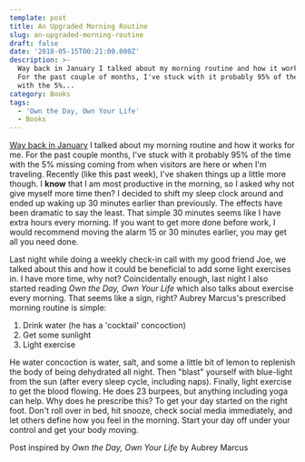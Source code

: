 ```yaml
---
template: post
title: An Upgraded Morning Routine
slug: an-upgraded-morning-routine
draft: false
date: '2018-05-15T00:21:00.000Z'
description: >-
  Way back in January I talked about my morning routine and how it works for me.
  For the past couple of months, I've stuck with it probably 95% of the time
  with the 5%...
category: Books
tags:
  - 'Own the Day, Own Your Life'
  - Books
---
```


[Way back in January](/2018/01/12/morning-routine) I talked about my morning routine and how it works for me. For the past couple months, I've stuck with it probably 95% of the time with the 5% missing coming from when visitors are here or when I'm traveling. Recently (like this past week), I've shaken things up a little more though. I **know** that I am most productive in the morning, so I asked why not give myself more time then? I decided to shift my sleep clock around and ended up waking up 30 minutes earlier than previously. The effects have been dramatic to say the least. That simple 30 minutes seems like I have extra hours every morning. If you want to get more done before work, I would recommend moving the alarm 15 or 30 minutes earlier, you may get all you need done.

Last night while doing a weekly check-in call with my good friend Joe, we talked about this and how it could be beneficial to add some light exercises in. I have more time, why not? Coincidentally enough, last night I also started reading *Own the Day, Own Your Life* which also talks about exercise every morning. That seems like a sign, right? Aubrey Marcus's prescribed morning routine is simple:

1. Drink water (he has a 'cocktail' concoction)
2. Get some sunlight
3. Light exercise

He water concoction is water, salt, and some a little bit of lemon to replenish the body of being dehydrated all night. Then "blast" yourself with blue-light from the sun (after every sleep cycle, including naps). Finally, light exercise to get the blood flowing. He does 23 burpees, but anything including yoga can help. Why does he prescribe this? To get your day started on the right foot. Don't roll over in bed, hit snooze, check social media immediately, and let others define how you feel in the morning. Start your day off under your control and get your body moving.


Post inspired by *Own the Day, Own Your Life* by Aubrey Marcus
